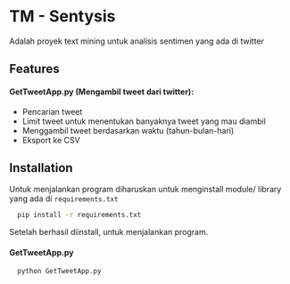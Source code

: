 
# TM - Sentysis
Adalah proyek text mining untuk analisis sentimen yang ada di twitter
## Features
#### GetTweetApp.py (Mengambil tweet dari twitter):
- Pencarian tweet
- Limit tweet untuk menentukan banyaknya tweet yang mau diambil
- Menggambil tweet berdasarkan waktu (tahun-bulan-hari)
- Eksport ke CSV


## Installation

Untuk menjalankan program diharuskan untuk menginstall module/ library yang ada di `requirements.txt`

```bash
  pip install -r requirements.txt
```
Setelah berhasil diinstall, untuk menjalankan program.
#### GetTweetApp.py
```bash
  python GetTweetApp.py
```
